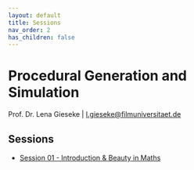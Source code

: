 ```yaml
---
layout: default
title: Sessions
nav_order: 2
has_children: false
---
```


# Procedural Generation and Simulation

Prof. Dr. Lena Gieseke \| l.gieseke@filmuniversitaet.de   


## Sessions

* [Session 01 - Introduction & Beauty in Maths](01/README.md)
<!-- 
* [Session 02 - Functions & Tilings](02/README.md)
* [Session 03 - Noise](03/README.md)
* [Session 04 - Dynamics](04/README.md)
* [Session 05 - Procedural Dynamics](05/README.md)
* [Session 06 - Feedback & Final Project](06/README.md) 
-->
